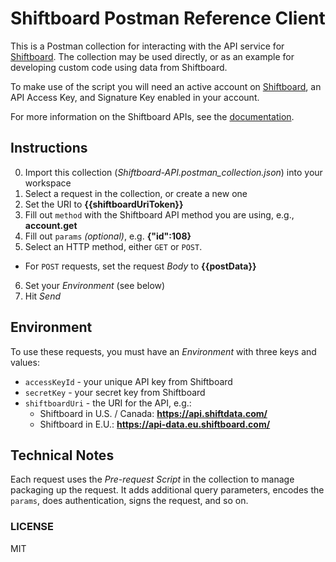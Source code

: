 # Shiftboard Postman Reference Client

This is a Postman collection for interacting with the API service for
[Shiftboard](https://shiftboard.com). The collection may be used directly, or as an example for
developing custom code using data from Shiftboard.

To make use of the script you will need an active account on [Shiftboard](https://shiftboard.com),
an API Access Key, and Signature Key enabled in your account.

For more information on the Shiftboard APIs, see the [documentation](http://www.shiftdata.com).


## Instructions

0. Import this collection (*Shiftboard-API.postman_collection.json*) into your workspace
1. Select a request in the collection, or create a new one
2. Set the URI to **{\{shiftboardUriToken}}**
3. Fill out `method` with the Shiftboard API method you are using, e.g., **account.get**
4. Fill out `params` *(optional)*, e.g. **{"id":108}**
5. Select an HTTP method, either `GET` or `POST`.
  * For `POST` requests, set the request *Body* to **{\{postData}}**
6. Set your *Environment* (see below)
7. Hit *Send*


## Environment

To use these requests, you must have an *Environment* with three keys and values:

* `accessKeyId` - your unique API key from Shiftboard
* `secretKey` - your secret key from Shiftboard
* `shiftboardUri` - the URI for the API, e.g.:
  * Shiftboard in U.S. / Canada: **https://api.shiftdata.com/**
  * Shiftboard in E.U.: **https://api-data.eu.shiftboard.com/**


## Technical Notes

Each request uses the *Pre-request Script* in the collection to manage packaging up the request. It adds additional query parameters, encodes the `params`, does authentication, signs the request, and so on.

### LICENSE

MIT
